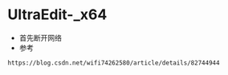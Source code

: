 # UltraEdit-_x64
- 首先断开网络
- 参考
````
https://blog.csdn.net/wifi74262580/article/details/82744944
````